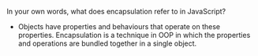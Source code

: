 In your own words, what does encapsulation refer to in JavaScript?

* Objects have properties and behaviours that operate on these properties. Encapsulation is a technique in OOP in which the properties and operations are bundled together in a single object.
